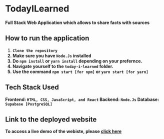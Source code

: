 # TodayILearned

<strong>Full Stack Web Application which allows to share facts with sources</strong>

## How to run the application

1. <strong>`Clone the repository`
2. Make sure you have `Node.Js` installed
3. Do `npm install` or `yarn install` depending on your prefernce.
4. Navigate yourself to the `today-i-learned` folder.
5. Use the command `npm start [for npm]` or `yarn start [for yarn]`

## Tech Stack Used

Frontend: `HTML, CSS, JavaScript, and React`
Backend: `Node.Js`
Database: `Supabase [PostgreSQL]`

## Link to the deployed website

To access a live demo of the webiste, please <a href="http://"> click here</a>
